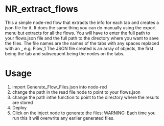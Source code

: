 # NR_extract_flows
This a simple node-red flow that extracts the info for each tab and creates a json file for it.
It does the same thing you can do manually using the export menu but extracts for all the flows.
You will have to enter the full path to your flows.json file and the full path to the directory where you want to save the files.
The file names are the names of the tabs with any spaces replaced with an _ e.g. Flow_1
The JSON file created is an array of objects, the first being the tab and subsequent being the nodes on the tabs.

# Usage
1. import Generate_Flow_Files.json into node-red
1. change the path in the read file node to point to your flows.json
1. change the path inthe function to point to the directory where the results are stored
1. Deploy
1. Click on the inject node to generate the files:
WARNING: Each time you run this it will overwrite any earlier generated files.

